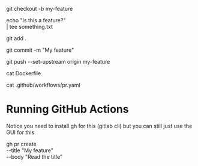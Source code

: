 git checkout -b my-feature

echo "Is this a feature?" \
    | tee something.txt

git add .

git commit -m "My feature"

git push --set-upstream origin my-feature

cat Dockerfile

cat .github/workflows/pr.yaml

# Running GitHub Actions #

Notice you need to install gh for this (gitlab cli) but you can still just use the GUI for this

gh pr create \
    --title "My feature" \
    --body "Read the title"
